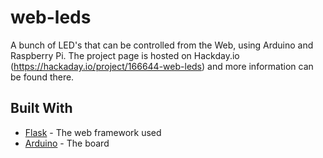 # web-leds
A bunch of LED's that can be controlled from the Web, using Arduino and Raspberry Pi. The project page is hosted on Hackday.io (https://hackaday.io/project/166644-web-leds) and more information can be found there.

## Built With
* [Flask]("https://github.com/pallets/flask") - The web framework used
* [Arduino]("https://github.com/arduino/Arduino") - The board
